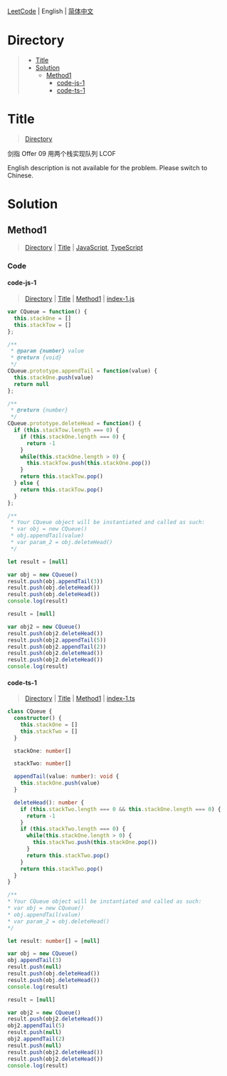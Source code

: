 [LeetCode](../README.md) | English | [简体中文](./README.CN.md)

# Directory

>- [Title](#Title)
>- [Solution](#Solution)
>    - [Method1](#Method1)
>        - [code-js-1](#code-js-1)
>        - [code-ts-1](#code-ts-1)

# Title

>[Directory](#Directory)

剑指 Offer 09&nbsp;用两个栈实现队列 LCOF

English description is not available for the problem. Please switch to Chinese.

# Solution

## Method1

>[Directory](#Directory) | [Title](#Title) | [JavaScript](#code-js-1), [TypeScript](#code-ts-1)

### Code

#### code-js-1

>[Directory](#Directory) | [Title](#Title) | [Method1](#Method1) | [index-1.js](./index-1.js "index-1.js")

```JavaScript
var CQueue = function() {
  this.stackOne = []
  this.stackTow = []
};

/** 
 * @param {number} value
 * @return {void}
 */
CQueue.prototype.appendTail = function(value) {
  this.stackOne.push(value)
  return null
};

/**
 * @return {number}
 */
CQueue.prototype.deleteHead = function() {
  if (this.stackTow.length === 0) {
    if (this.stackOne.length === 0) {
      return -1
    }
    while(this.stackOne.length > 0) {
      this.stackTow.push(this.stackOne.pop())
    }
    return this.stackTow.pop()
  } else {
    return this.stackTow.pop()
  }
};

/**
 * Your CQueue object will be instantiated and called as such:
 * var obj = new CQueue()
 * obj.appendTail(value)
 * var param_2 = obj.deleteHead()
 */

let result = [null]

var obj = new CQueue()
result.push(obj.appendTail(3))
result.push(obj.deleteHead())
result.push(obj.deleteHead())
console.log(result)

result = [null]

var obj2 = new CQueue()
result.push(obj2.deleteHead())
result.push(obj2.appendTail(5))
result.push(obj2.appendTail(2))
result.push(obj2.deleteHead())
result.push(obj2.deleteHead())
console.log(result)

```

#### code-ts-1

>[Directory](#Directory) | [Title](#Title) | [Method1](#Method1) | [index-1.ts](./index-1.ts "index-1.ts")

```TypeScript
class CQueue {
  constructor() {
    this.stackOne = []
    this.stackTwo = []
  }

  stackOne: number[]

  stackTwo: number[]

  appendTail(value: number): void {
    this.stackOne.push(value)
  }

  deleteHead(): number {
    if (this.stackTwo.length === 0 && this.stackOne.length === 0) {
      return -1
    }
    if (this.stackTwo.length === 0) {
      while(this.stackOne.length > 0) {
        this.stackTwo.push(this.stackOne.pop())
      }
      return this.stackTwo.pop()
    }
    return this.stackTwo.pop()
  }
}

/**
* Your CQueue object will be instantiated and called as such:
* var obj = new CQueue()
* obj.appendTail(value)
* var param_2 = obj.deleteHead()
*/

let result: number[] = [null]

var obj = new CQueue()
obj.appendTail(3)
result.push(null)
result.push(obj.deleteHead())
result.push(obj.deleteHead())
console.log(result)

result = [null]

var obj2 = new CQueue()
result.push(obj2.deleteHead())
obj2.appendTail(5)
result.push(null)
obj2.appendTail(2)
result.push(null)
result.push(obj2.deleteHead())
result.push(obj2.deleteHead())
console.log(result)

```

